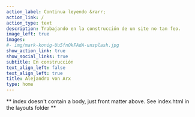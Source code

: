 ```yaml
---
action_label: Continua leyendo &rarr;
action_link: /
action_type: text
description: Trabajando en la construcción de un site no tan feo.
image_left: true
images:
#- img/mark-konig-Uu5fnOkFAdA-unsplash.jpg
show_action_link: true
show_social_links: true
subtitle: En construcción
text_align_left: false
text_align_left: true
title: Alejandro von Arx
type: home
---
```


\*\* index doesn't contain a body, just front matter above. See index.html in the layouts folder \*\*
